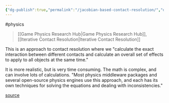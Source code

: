 ```yaml
---
{"dg-publish":true,"permalink":"/jacobian-based-contact-resolution/","dgHomeLink":true,"dgPassFrontmatter":false,"dgShowLocalGraph":true}
---
```


#physics 
> [[Game Physics Research Hub|Game Physics Research Hub]], [[Iterative Contact Resolution|Iterative Contact Resolution]]

This is an approach to contact resolution where we "calculate the exact interaction between different contacts and calculate an overall set of effects to apply to all objects at the same time."

It is more realistic, but is very time consuming. The math is complex, and can involve lots of calculations. "Most physics middleware packages and several open-source physics engines use this approach, and each has its own techniques for solving the equations and dealing with inconsistencies."

[source](https://learning.oreilly.com/library/view/game-physics-engine/9780123819765/chapter-15.html#:-:text=A%20more%20physically%20realist,ing%20with%20inconsistencies.)
